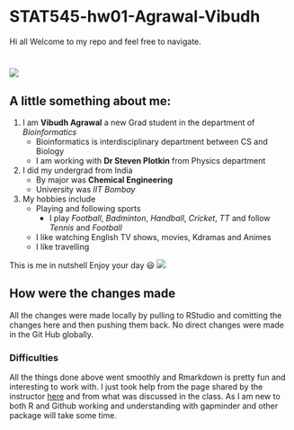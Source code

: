 # STAT545-hw01-Agrawal-Vibudh
Hi all 
Welcome to my repo and feel free to navigate. 
# ![](https://media.giphy.com/media/11clOWGCHzWG7C/giphy.gif)
## A little something about me:
1. I am **Vibudh Agrawal** a new Grad student in the department of *Bioinformatics* 
   - Bioinformatics is interdisciplinary department between CS and Biology
   - I am working with **Dr Steven Plotkin** from Physics department
2. I did my undergrad from India
   - By major was **Chemical Engineering**
   - University was *IIT Bombay*
3. My hobbies include
   - Playing and following sports
     - I play *Football*, *Badminton*, *Handball*, *Cricket*, *TT* and follow *Tennis* and *Football*
   - I like watching English TV shows, movies, Kdramas and Animes
   - I like travelling

This is me in nutshell
Enjoy your day :smiley: 
![](https://goo.gl/XpBcS5)
## How were the changes made
All the changes were made locally by pulling to RStudio and comitting the changes here and then pushing them back. No direct changes were made in the Git Hub globally. 
### Difficulties
All the things done above went smoothly and Rmarkdown is pretty fun and interesting to work with. I just took help from the page shared by the instructor <a href="https://github.com/STAT545-UBC/STAT545-UBC.github.io/blob/master/hw01_sample_readme.md">here</a> and from what was discussed in the class.
As I am new to both R and Github working and understanding with gapminder and other package will take some time. 

